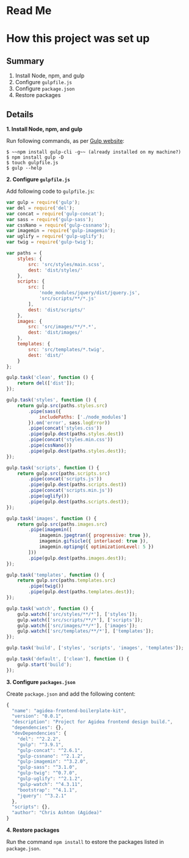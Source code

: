 # Read Me

# How this project was set up

## Summary
1. Install Node, npm, and gulp
2. Configure `gulpfile.js`
3. Configure `package.json`
4. Restore packages

## Details

**1. Install Node, npm, and gulp**

 Run following commands, as per [Gulp website](https://gulpjs.com):
```
$ ~~npm install gulp-cli -g~~ (already installed on my machine?)
$ npm install gulp -D
$ touch gulpfile.js
$ gulp --help
```

**2. Configure `gulpfile.js`**

Add following code to `gulpfile.js`:

```javascript
var gulp = require('gulp');
var del = require('del');
var concat = require('gulp-concat');
var sass = require('gulp-sass');
var cssNano = require('gulp-cssnano');
var imagemin = require('gulp-imagemin');
var uglify = require('gulp-uglify');
var twig = require('gulp-twig');

var paths = {
    styles: {
        src: 'src/styles/main.scss',
        dest: 'dist/styles/'
    },
    scripts: {
        src: [
            'node_modules/jquery/dist/jquery.js',
            'src/scripts/**/*.js'
        ],
        dest: 'dist/scripts/'
    },
    images: {
        src: 'src/images/**/*.*',
        dest: 'dist/images/'
    },
    templates: {
        src: 'src/templates/*.twig',
        dest: 'dist/'
    }
};

gulp.task('clean', function () {
    return del(['dist']);
});

gulp.task('styles', function () {
    return gulp.src(paths.styles.src)
        .pipe(sass({
            includePaths: ['./node_modules']
        }).on('error', sass.logError))
        .pipe(concat('styles.css'))
        .pipe(gulp.dest(paths.styles.dest))
        .pipe(concat('styles.min.css'))
        .pipe(cssNano())
        .pipe(gulp.dest(paths.styles.dest));
});

gulp.task('scripts', function () {
    return gulp.src(paths.scripts.src)
        .pipe(concat('scripts.js'))
        .pipe(gulp.dest(paths.scripts.dest))
        .pipe(concat('scripts.min.js'))
        .pipe(uglify())
        .pipe(gulp.dest(paths.scripts.dest));
});

gulp.task('images', function () {
    return gulp.src(paths.images.src)
        .pipe(imagemin([
            imagemin.jpegtran({ progressive: true }),
            imagemin.gifsicle({ interlaced: true }),
            imagemin.optipng({ optimizationLevel: 5 })
        ]))
        .pipe(gulp.dest(paths.images.dest));
});

gulp.task('templates', function () {
    return gulp.src(paths.templates.src)
        .pipe(twig())
        .pipe(gulp.dest(paths.templates.dest));
});

gulp.task('watch', function () {
    gulp.watch(['src/styles/**/*'], ['styles']);
    gulp.watch(['src/scripts/**/*'], ['scripts']);
    gulp.watch(['src/images/**/*'], ['images']);
    gulp.watch(['src/templates/**/*'], ['templates']);
});

gulp.task('build', ['styles', 'scripts', 'images', 'templates']);

gulp.task('default', ['clean'], function () {
    gulp.start('build');
});
```

**3. Configure `packages.json`**

Create `package.json` and add the following content:

```javascript
{
  "name": "agidea-frontend-boilerplate-kit",
  "version": "0.0.1",
  "description": "Project for Agidea frontend design build.",
  "dependencies": {},
  "devDependencies": {
    "del": "^2.2.2",
    "gulp": "^3.9.1",
    "gulp-concat": "^2.6.1",
    "gulp-cssnano": "^2.1.2",
    "gulp-imagemin": "^3.2.0",
    "gulp-sass": "^3.1.0",
    "gulp-twig": "^0.7.0",
    "gulp-uglify": "^2.1.2",
    "gulp-watch": "^4.3.11",
    "bootstrap": "^4.1.1",
    "jquery": "^3.2.1"
  },
  "scripts": {},
  "author": "Chris Ashton (Agidea)"
}
```

**4. Restore packages**

Run the command `npm install` to estore the packages listed in `package.json`.